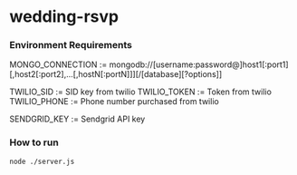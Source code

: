 wedding-rsvp
===========

### Environment Requirements
   MONGO_CONNECTION := mongodb://[username:password@]host1[:port1][,host2[:port2],...[,hostN[:portN]]][/[database][?options]]

   TWILIO_SID := SID key from twilio
   TWILIO_TOKEN := Token from twilio
   TWILIO_PHONE := Phone number purchased from twilio

   SENDGRID_KEY := Sendgrid API key

### How to run
    node ./server.js
